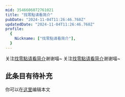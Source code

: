```yaml
---
mid: 3546606072761021
title: "找零點请看简介"
pubDate: "2024-11-04T11:26:46.768Z"
updatedDate: "2024-11-04T11:26:46.768Z"
profile:
  {
    Nickname: ["找零點请看简介"],
  }
---
```


关注[找零點请看简介](https://space.bilibili.com/3546606072761021)谢谢喵~ 关注[找零點请看简介](https://space.bilibili.com/3546606072761021)谢谢喵~

## 此条目有待补充
你可以在[这里](https://github.com/Yuhanawa/VTuber.ICU-Content/edit/master/v/找零點请看简介/index.md)编辑本文

